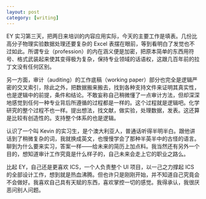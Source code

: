 ```yaml
---
layout: post
category: [writing]
---
```


EY 实习第三天，把两日来培训的内容应用实际，今天的主要工作是填表。几份比高分子物理实验数据处理还要复杂的 Excel 表摆在眼前，等到看明白了发觉也不过如此。所谓专业（profession）的内在涵义便是加密，把原本简单的东西用符号、格式武装起来使其变得极为复杂，保持专业领域的话语权，这跟几百年前的拉丁文没有任何区别。

另一方面，审计（auditing）的工作底稿（working paper）部分也完全是逻辑严密的交叉索引，除此之外，把数据搬来搬去，找到各种支持文件来证明其真实性，也是逻辑中的前提，条件和结论。不敢妄称自己稍微懂了一点审计方法，但却深深地感觉到任何一种专业背后所遵循的过程都是一样的。这个过程就是逻辑吧。化学研究的整个过程不也一样。提出想法，找文献，做实验，处理数据，发表。这还算是比较有创造性的。支持整个体系的也是逻辑。

认识了一个叫 Kevin 的实习生，是个澳大利亚人，普通话听得半明半白。跟他讲话到了稍微复杂的词，我就换成英文，也慢慢学会了那种半英半中的古怪的语言。聊到为什么要来实习，答案一样——给未来的简历上加点料。我当然还有另外一个目的，想知道审计工作究竟是什么样子的，自己未来会走上它的职业之路么。

比起 EY，自己还是更喜欢 ICS，一个人负责整个 UI 项目，以一己之力撑起 ICS 的全部设计工作，想到就是热血沸腾。但也许只是刚刚开始，并不知道自己究竟会不会做好。我喜欢自己具有天赋的东西，喜欢掌控一切的感觉。我得承认，我很厌恶问别人问题。
